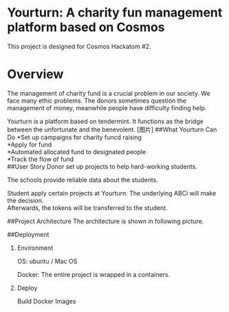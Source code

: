 # Yourturn: A charity fun management platform based on Cosmos

This project is designed for Cosmos Hackatom #2.
# Overview

The management of charity fund is a crucial problem in our society. We face many ethic problems.
The donors sometimes question the management of money, meanwhile people have difficulty finding help. 

Yourturn is a platform based on tendermint. It functions as the bridge between the unfortunate and the benevolent. 
[图片]
##What Yourturn  Can Do
*Set up campaigns for charity funcd raising<br/>
*Apply for fund<br/>
*Automated allocated fund to designated people<br/>
*Track the flow of fund<br/>
##User Story
Donor set up projects to help hard-working students.<br/>

The schools provide reliable data about the students. <br/>

Student apply certain projects at Yourturn. The underlying ABCi will make the decision. <br/>Afterwards, the tokens will be transferred to the student.

##Project Architecture
The architecture is shown in following picture.


##Deployment
1. Environment

    OS: ubuntu / Mac OS 

    Docker: The entire project is wrapped in a containers.

2. Deploy

    Build Docker Images
